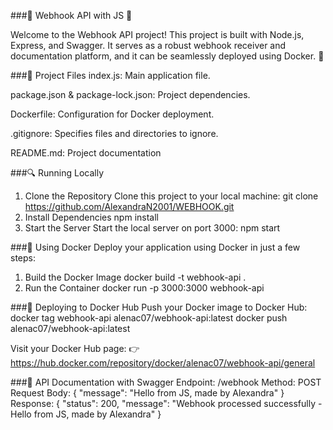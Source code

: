 ###🚀 Webhook API with JS 📡

Welcome to the Webhook API project! This project is built with Node.js, Express, and Swagger. It serves as a robust webhook receiver and documentation platform, and it can be seamlessly deployed using Docker. 🎯

###📝 Project Files
index.js: Main application file.

package.json & package-lock.json: Project dependencies.

Dockerfile: Configuration for Docker deployment.

.gitignore: Specifies files and directories to ignore.

README.md: Project documentation

###🔍 Running Locally
1. Clone the Repository
Clone this project to your local machine:
git clone https://github.com/AlexandraN2001/WEBHOOK.git
2. Install Dependencies
npm install
3. Start the Server
Start the local server on port 3000:
npm start

###🐳 Using Docker
Deploy your application using Docker in just a few steps:
1. Build the Docker Image
   docker build -t webhook-api .
2. Run the Container
docker run -p 3000:3000 webhook-api

###🎯 Deploying to Docker Hub
Push your Docker image to Docker Hub:
docker tag webhook-api alenac07/webhook-api:latest
docker push alenac07/webhook-api:latest

Visit your Docker Hub page:
👉 https://hub.docker.com/repository/docker/alenac07/webhook-api/general

###📜 API Documentation with Swagger
Endpoint: /webhook
Method: POST
Request Body:
{
  "message": "Hello from JS, made by Alexandra"
}
Response:
{
  "status": 200,
  "message": "Webhook processed successfully - Hello from JS, made by Alexandra"
}




